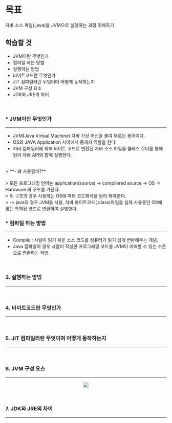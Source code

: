 # 목표
자바 소스 파일(.java)을 JVM으로 실행하는 과정 이해하기

## 학습할 것
* JVM이란 무엇인가
* 컴파일 하는 방법
* 실행하는 방법
* 바이트코드란 무엇인가
* JIT 컴파일러란 무엇이며 어떻게 동작하는지
* JVM 구성 요소
* JDK와 JRE의 차이
<br>


### * JVM이란 무엇인가
---
  - JVM(Java Virtual Machine) 자바 가상 머신을 줄여 부르는 용어이다.
  - OS와 JAVA Application 사이에서 중재자 역할을 한다.
  - 자바 컴파일러에 의해 바이트 코드로 변환된 자바 소스 파일을 클래스 로더를 통해 읽어 자바 API와 함께 실행한다.
<br>
> **- 왜 사용할까?** <br><br>
>   모든 프로그래밍 언어는 application(source) -> compilered source -> OS -> Hardware 의 구조를 가진다.<br>
>   위 구조의 경우 사용하는 OS에 따라 코드해석을 달리 해야한다.<br>
>    -> java의 경우 JVM을 사용, 자바 바이트코드(.class)파일을 실제 사용중인 OS에 맞는 특화된 코드로 변환하여 실행한다.
<br>


### * 컴파일 하는 방법
---
  - Compile : 사람이 읽기 쉬운 소스 코드를 컴퓨터가 읽기 쉽게 변환해주는 개념.
  - Java 컴파일의 경우 사람이 작성한 프로그래밍 코드를 JVM이 이해할 수 있는 수준으로 변환하는 작업.

  
<br>


### 3. 실행하는 방법
---
<br>


### 4. 바이트코드란 무엇인가
---
<br>


### 5. JIT 컴파일러란 무엇이며 어떻게 동작하는지
---
<br>


### 6. JVM 구성 요소
---
  <p align="center"><img src="https://github.com/SeungTaeGit/ComputerScience/assets/129585999/b157e002-c26b-467e-a655-0373e0f70652"></p>
<br>


### 7. JDK와 JRE의 차이
---

